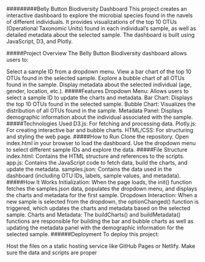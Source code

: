 #########Belly Button Biodiversity Dashboard
This project creates an interactive dashboard to explore the microbial species found in the navels of different individuals. It provides visualizations of the top 10 OTUs (Operational Taxonomic Units) found in each individual’s sample, as well as detailed metadata about the selected sample. The dashboard is built using JavaScript, D3, and Plotly.

#####Project Overview
The Belly Button Biodiversity dashboard allows users to:

Select a sample ID from a dropdown menu.
View a bar chart of the top 10 OTUs found in the selected sample.
Explore a bubble chart of all OTUs found in the sample.
Display metadata about the selected individual (age, gender, location, etc.).
#####Features
Dropdown Menu: Allows users to select a sample ID to update the charts and metadata.
Bar Chart: Displays the top 10 OTUs found in the selected sample.
Bubble Chart: Visualizes the distribution of all OTUs found in the sample.
Metadata Panel: Displays demographic information about the individual associated with the sample.
#####Technologies Used
D3.js: For fetching and processing data.
Plotly.js: For creating interactive bar and bubble charts.
HTML/CSS: For structuring and styling the web page.
#####How to Run
Clone the repository.
Open index.html in your browser to load the dashboard.
Use the dropdown menu to select different sample IDs and explore the data.
#####File Structure
index.html: Contains the HTML structure and references to the scripts.
app.js: Contains the JavaScript code to fetch data, build the charts, and update the metadata.
samples.json: Contains the data used in the dashboard (including OTU IDs, labels, sample values, and metadata).
#####How It Works
Initialization: When the page loads, the init() function fetches the samples.json data, populates the dropdown menu, and displays the charts and metadata for the first sample.
Dropdown Interaction: When a new sample is selected from the dropdown, the optionChanged() function is triggered, which updates the charts and metadata based on the selected sample.
Charts and Metadata: The buildCharts() and buildMetadata() functions are responsible for building the bar and bubble charts as well as updating the metadata panel with the demographic information for the selected sample.
######Deployment
To deploy this project:

Host the files on a static hosting service like GitHub Pages or Netlify.
Make sure the data and scripts are proper

